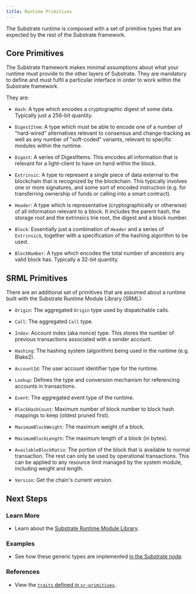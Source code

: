 ```yaml
---
title: Runtime Primitives
---
```


The Substrate runtime is composed with a set of primitive types that are expected by the rest of the
Substrate framework.

## Core Primitives

The Substrate framework makes minimal assumptions about what your runtime must provide to the other
layers of Substrate. They are mandatory to define and must fulfil a particular interface in order to
work within the Substrate framework.

They are:

- `Hash`: A type which encodes a cryptographic digest of some data. Typically just a 256-bit
  quantity.

- `DigestItem`: A type which must be able to encode one of a number of "hard-wired" alternatives
  relevant to consensus and change-tracking as well as any number of "soft-coded" variants, relevant
  to specific modules within the runtime.

- `Digest`: A series of DigestItems. This encodes all information that is relevant for a
  light-client to have on hand within the block.

- `Extrinsic`: A type to represent a single piece of data external to the blockchain that is
  recognized by the blockchain. This typically involves one or more signatures, and some sort of
  encoded instruction (e.g. for transferring ownership of funds or calling into a smart contract).

- `Header`: A type which is representative (cryptographically or otherwise) of all information
  relevant to a block. It includes the parent hash, the storage root and the extrinsics trie root,
  the digest and a block number.

- `Block`: Essentially just a combination of `Header` and a series of `Extrinsic`s, together with a
  specification of the hashing algorithm to be used.

- `BlockNumber`: A type which encodes the total number of ancestors any valid block has. Typically a
  32-bit quantity.

## SRML Primitives

There are an additional set of primitives that are assumed about a runtime built with the Substrate
Runtime Module Library (SRML):

* `Origin`: The aggregated `Origin` type used by dispatchable calls.

* `Call`: The aggregated `Call` type.

* `Index`: Account index (aka nonce) type. This stores the number of previous transactions
  associated with a sender account.

* `Hashing`: The hashing system (algorithm) being used in the runtime (e.g. Blake2).

* `AccountId`: The user account identifier type for the runtime.

* `Lookup`: Defines the type and conversion mechanism for referencing accounts in transactions.

* `Event`: The aggregated event type of the runtime.

* `BlockHashCount`: Maximum number of block number to block hash mappings to keep (oldest pruned
  first).

* `MaximumBlockWeight`: The maximum weight of a block.

* `MaximumBlockLength`: The maximum length of a block (in bytes).

* `AvailableBlockRatio`: The portion of the block that is available to normal transaction. The rest
  can only be used by operational transactions. This can be applied to any resource limit managed by
  the system module, including weight and length.

* `Version`: Get the chain's current version.

## Next Steps

### Learn More

- Learn about the [Substrate Runtime Module Library](conceptual/runtime/srml.md).

### Examples

- See how these generic types are implemented [in the Substrate node](https://github.com/paritytech/substrate/blob/master/node/runtime/src/lib.rs).

### References

- View the [`traits` defined in
  `sr-primitives`](https://substrate.dev/rustdocs/master/sr_primitives/traits/index.html).